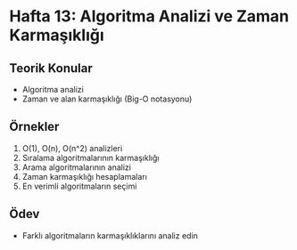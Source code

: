 # Hafta 13: Algoritma Analizi ve Zaman Karmaşıklığı

## Teorik Konular
- Algoritma analizi
- Zaman ve alan karmaşıklığı (Big-O notasyonu)

## Örnekler
1. O(1), O(n), O(n^2) analizleri
2. Sıralama algoritmalarının karmaşıklığı
3. Arama algoritmalarının analizi
4. Zaman karmaşıklığı hesaplamaları
5. En verimli algoritmaların seçimi

## Ödev
- Farklı algoritmaların karmaşıklıklarını analiz edin

